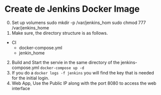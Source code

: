 # Create de Jenkins Docker Image
0. Set up volumens
sudo mkdir -p /var/jenkins_hom
sudo chmod 777 /var/jenkins_home
1. Make sure, the directory structure is as follows.
- CI
    - docker-compose.yml
    - jenkin_home
2. Build and Start the servie in the same directory of the jenkins-compose.yml
`docker-compose up -d`
3. If you do a `docker logs -f jenkins` you will find the key that is needed for the initial login.
4. Web App, Use the Public IP along with the port 8080 to access the web interface 